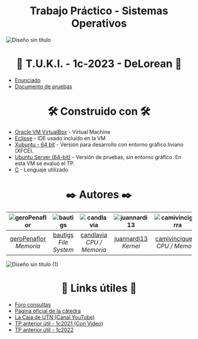 # <h1 align="center"> Trabajo Práctico - Sistemas Operativos </h1>

![Diseño sin título](https://github.com/sisoputnfrba/tp-2023-1c-DeLorean/assets/102627173/4578aafa-21eb-4d5e-96aa-9c8bead3515f)

##  <h1 align="center"> 📝 T.U.K.I. - 1c-2023 - DeLorean 📝 </h1>

* [Enunciado](https://docs.google.com/document/d/1orfThJsPmMx5uPzbY3wClGhqX8jASMOCUMlWnYAr7cA/edit)
* [Documento de pruebas](https://docs.google.com/document/d/1MNalaTCB95qGO8q3rlR7VVCQqv3VLP3oeYxBgXgBy5g/edit)

## <h1 align="center"> 🛠️ Construido con 🛠️ </h1>

* [Oracle VM VirtualBox](https://www.virtualbox.org/wiki/Downloads) - Virtual Machine
* [Eclipse](https://www.eclipse.org/downloads/)  - IDE usado incluído en la VM
* [Xubuntu - 64 bit](https://drive.google.com/drive/folders/1ASZjI4HsAKDZNgNJ-owhZA2GAJ8Rsqjr) - Versión para desarrollo con entorno gráfico liviano (XFCE).
* [Ubuntu Server (64-bit)](https://drive.google.com/drive/folders/1Pn1SveTGkEVfcc7dYAr1Wc10ftEe8E0J) - Versión de pruebas, sin entorno gráfico. En esta VM se evaluó el TP.
* [C]() - Lenguaje utilizado

## <h1 align="center"> ✒️ Autores ✒️ </h1>

| ![geroPenaflor](https://avatars.githubusercontent.com/u/102915702?v=4) | ![bautigs](https://avatars.githubusercontent.com/u/102747012?v=4) | ![candlavia](https://avatars.githubusercontent.com/u/102686872?v=4) | ![juannardi13](https://avatars.githubusercontent.com/u/102627173?v=4) | ![camivinciguerra](https://avatars.githubusercontent.com/u/83617190?v=4) |
|:-------------------------------------:|:-------------------------------------:|:-------------------------------------:|:-------------------------------------:|:-------------------------------------:|
| [geroPenaflor](https://github.com/geroPenaflor) <br> _Memoria_ | [bautigs](https://github.com/bautigs) <br> _File System_ | [candlavia](https://github.com/candlavia) <br> _CPU / Memoria_ | [juannardi13](https://github.com/juannardi13) <br> _Kernel_ | [camivinciguerra](https://github.com/camivinciguerra) <br> _CPU / Memoria_ |

![Diseño sin título (1)](https://github.com/sisoputnfrba/tp-2023-1c-DeLorean/assets/102627173/eb84589f-43e2-405d-8468-d3128628359c)

## <h1 align="center"> 🎁 Links útiles 🎁 </h1>

* [Foro consultas](https://github.com/sisoputnfrba/foro)
* [Página oficial de la cátedra](https://docs.utnso.com.ar)
* [La Caja de UTN (Canal YouTube)](https://www.youtube.com/@lacajadeutn8586)
* [TP anterior útil - 1c2021 (Con Video)](https://www.youtube.com/watch?v=dVWEKj9p5gE)
* [TP anterior útil - 1c2022](https://github.com/EspositoLucas/TP-SO-1c2022)
